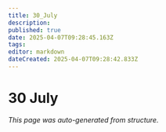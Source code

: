 ```yaml
---
title: 30_July
description: 
published: true
date: 2025-04-07T09:28:45.163Z
tags: 
editor: markdown
dateCreated: 2025-04-07T09:28:42.833Z
---
```


# 30 July

*This page was auto-generated from structure.*